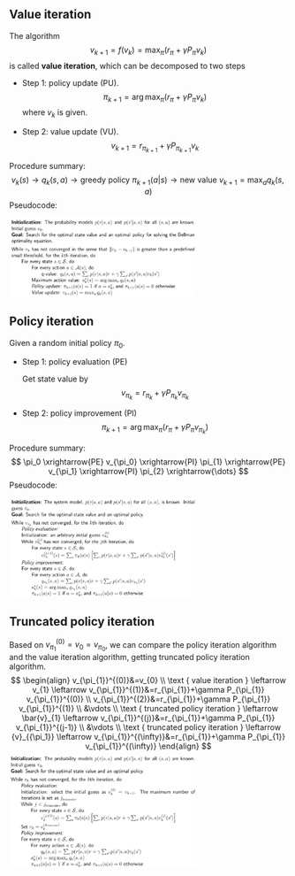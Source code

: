 ## Value iteration

The algorithm
$$
v_{k+1} = f(v_k) = \max_{\pi} (r_{\pi} + \gamma P_{\pi} v_k)
$$
is called **value iteration**, which can be decomposed to two steps

- Step 1: policy update (PU).
  $$
  \pi_{k+1} = \arg \max_{\pi} (r_{\pi} + \gamma P_{\pi} v_k)
  $$
  where $v_k$ is given.

- Step 2: value update (VU).
  $$
  v_{k+1} = r_{\pi_{k+1}} + \gamma P_{\pi_{k+1}} v_k
  $$


Procedure summary:
$$
v_k(s) \to q_k(s, a) \to \text{greedy policy } \pi_{k+1}(a|s) \to \text{new value } v_{k+1} = \max_a q_k(s, a)  
$$
Pseudocode:

<img src="1.png"  style="zoom:33%;"/>



## Policy iteration

Given a random initial policy $\pi_0$.

- Step 1: policy evaluation (PE)

  Get state value by
  $$
  v_{\pi_k} = r_{\pi_k} + \gamma P_{\pi_k}v_{\pi_k}
  $$

- Step 2: policy improvement (PI)
  $$
  \pi_{k+1} = \arg \max_{\pi} (r_{\pi} + \gamma P_{\pi}v_{\pi_k})
  $$


Procedure summary:
$$
\pi_0 \xrightarrow{PE} v_{\pi_0} \xrightarrow{PI} \pi_{1} \xrightarrow{PE} v_{\pi_1} \xrightarrow{PI} \pi_{2} \xrightarrow{\dots}
$$
Pseudocode:

<img src="2.png"  style="zoom:33%;"/>



## Truncated policy iteration

Based on $v_{\pi_1}^{(0)} = v_0 = v_{\pi_0}​$, we can compare the policy iteration algorithm and the value iteration algorithm, getting truncated policy iteration algorithm.
$$
\begin{align} 
v_{\pi_{1}}^{(0)}&=v_{0} \\
\text { value iteration } \leftarrow v_{1} \leftarrow v_{\pi_{1}}^{(1)}&=r_{\pi_{1}}+\gamma P_{\pi_{1}} v_{\pi_{1}}^{(0)} \\
v_{\pi_{1}}^{(2)}&=r_{\pi_{1}}+\gamma P_{\pi_{1}} v_{\pi_{1}}^{(1)} \\
&\vdots \\
\text { truncated policy iteration } \leftarrow \bar{v}_{1} \leftarrow v_{\pi_{1}}^{(j)}&=r_{\pi_{1}}+\gamma P_{\pi_{1}} v_{\pi_{1}}^{(j-1)} \\
&\vdots \\
\text { truncated policy iteration } \leftarrow {v}_{{\pi_1}} \leftarrow 
v_{\pi_{1}}^{(\infty)}&=r_{\pi_{1}}+\gamma P_{\pi_{1}} v_{\pi_{1}}^{(\infty)}
\end{align}
$$
<img src="3.png"  style="zoom:33%;"/>